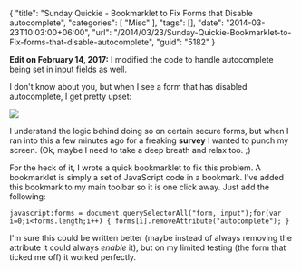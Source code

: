 {
	"title": "Sunday Quickie - Bookmarklet to Fix Forms that Disable autocomplete",
	"categories": [
		"Misc"
	],
	"tags": [],
	"date": "2014-03-23T10:03:00+06:00",
	"url": "/2014/03/23/Sunday-Quickie-Bookmarklet-to-Fix-forms-that-disable-autocomplete",
	"guid": "5182"
}

<p>
<b>Edit on February 14, 2017:</b> I modified the code to handle autocomplete being set in input fields as well.
</p>

<p>
I don't know about you, but when I see a form that has disabled autocomplete, I get pretty upset:
</p>
<!--more-->
<p>
<img src="https://static.raymondcamden.com/images/Screenshot_3_23_14__8_48_AM.png" />
</p>

<p>
I understand the logic behind doing so on certain secure forms, but when I ran into this a few minutes ago for a freaking <strong>survey</strong> I wanted to punch my screen. (Ok, maybe I need to take a deep breath and relax too. ;)
</p>

<p>
For the heck of it, I wrote a quick bookmarklet to fix this problem. A bookmarklet is simply a set of JavaScript code in a bookmark. I've added this bookmark to my main toolbar so it is one click away. Just add the following:
</p>


<pre><code class="language-javascript">javascript:forms = document.querySelectorAll("form, input");for(var i=0;i&lt;forms.length;i++) { forms[i].removeAttribute("autocomplete"); }</code></pre>

<p>
I'm sure this could be written better (maybe instead of always removing the attribute it could always <i>enable</i> it), but on my limited testing (the form that ticked me off) it worked perfectly.
</p>